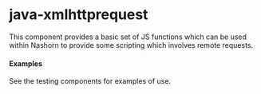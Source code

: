 # java-xmlhttprequest

This component provides a basic set of JS functions which can be used within Nashorn to 
provide some scripting which involves remote requests.


#### Examples

See the testing components for examples of use. 